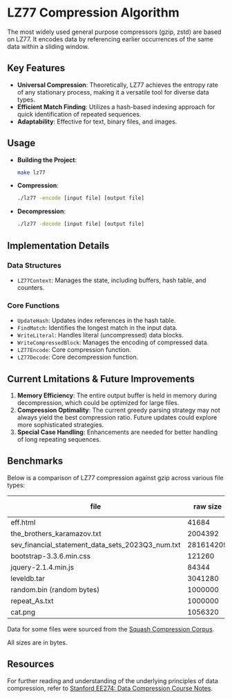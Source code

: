 # LZ77 Compression Algorithm

The most widely used general purpose compressors (gzip, zstd) are based on LZ77. It encodes data by referencing earlier occurrences of the same data within a sliding window.

## Key Features

- **Universal Compression**: Theoretically, LZ77 achieves the entropy rate of any stationary process, making it a versatile tool for diverse data types.
- **Efficient Match Finding**: Utilizes a hash-based indexing approach for quick identification of repeated sequences.
- **Adaptability**: Effective for text, binary files, and images.

## Usage

- **Building the Project**:

  ```bash
  make lz77
  ```

- **Compression**:

  ```bash
  ./lz77 -encode [input file] [output file]
  ```

- **Decompression**:
  ```bash
  ./lz77 -decode [input file] [output file]
  ```

## Implementation Details

### Data Structures

- `LZ77Context`: Manages the state, including buffers, hash table, and counters.

### Core Functions

- `UpdateHash`: Updates index references in the hash table.
- `FindMatch`: Identifies the longest match in the input data.
- `WriteLiteral`: Handles literal (uncompressed) data blocks.
- `WriteCompressedBlock`: Manages the encoding of compressed data.
- `LZ77Encode`: Core compression function.
- `LZ77Decode`: Core decompression function.

## Current Lmitations & Future Improvements

1. **Memory Efficiency**: The entire output buffer is held in memory during decompression, which could be optimized for large files.
2. **Compression Optimality**: The current greedy parsing strategy may not always yield the best compression ratio. Future updates could explore more sophisticated strategies.
3. **Special Case Handling**: Enhancements are needed for better handling of long repeating sequences.

## Benchmarks

Below is a comparison of LZ77 compression against gzip across various file types:

| file                                             | raw size  | lz77 ratio | gzip ratio |
| ------------------------------------------------ | --------- | ---------- | ---------- |
| eff.html                                         | 41684     | 2.37       | 4.32       |
| the_brothers_karamazov.txt                       | 2004392   | 1.24       | 2.78       |
| sev_financial_statement_data_sets_2023Q3_num.txt | 281614209 | 5.63       | 10.87      |
| bootstrap-3.3.6.min.css                          | 121260    | 3.10       | 6.19       |
| jquery-2.1.4.min.js                              | 84344     | 1.56       | 2.85       |
| leveldb.tar                                      | 3041280   | 1.30       | 1.43       |
| random.bin (random bytes)                        | 1000000   | 0.995      | 0.999      |
| repeat_As.txt                                    | 1000000   | 84.98      | 982.32     |
| cat.png                                          | 1056320   | 1.00       | 1.00       |

Data for some files were sourced from the [Squash Compression Corpus](https://github.com/nemequ/squash-corpus).

All sizes are in bytes.

## Resources

For further reading and understanding of the underlying principles of data compression, refer to [Stanford EE274: Data Compression Course Notes](https://stanforddatacompressionclass.github.io/notes/contents.html).
